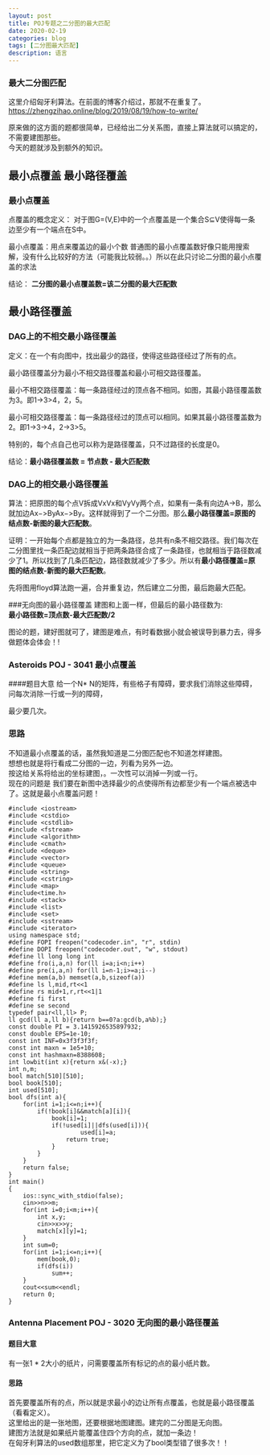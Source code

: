 ```yaml
---
layout: post
title: POJ专题之二分图的最大匹配
date: 2020-02-19
categories: blog
tags: [二分图最大匹配]
description: 语言
---
```


### 最大二分图匹配

这里介绍匈牙利算法。在前面的博客介绍过，那就不在重复了。<https://zhengzihao.online/blog/2019/08/19/how-to-write/><br>

原来做的这方面的题都很简单，已经给出二分关系图，直接上算法就可以搞定的，不需要建图那些。<br>
今天的题就涉及到额外的知识。

## 最小点覆盖 最小路径覆盖

### 最小点覆盖
点覆盖的概念定义： 
对于图G=(V,E)中的一个点覆盖是一个集合S⊆V使得每一条边至少有一个端点在S中。

最小点覆盖：用点来覆盖边的最小个数
普通图的最小点覆盖数好像只能用搜索解，没有什么比较好的方法（可能我比较弱。。）所以在此只讨论二分图的最小点覆盖的求法

结论： **二分图的最小点覆盖数=该二分图的最大匹配数**

## 最小路径覆盖

### DAG上的不相交最小路径覆盖
定义：在一个有向图中，找出最少的路径，使得这些路径经过了所有的点。

最小路径覆盖分为最小不相交路径覆盖和最小可相交路径覆盖。

最小不相交路径覆盖：每一条路径经过的顶点各不相同。如图，其最小路径覆盖数为3。即1->3>4，2，5。

最小可相交路径覆盖：每一条路径经过的顶点可以相同。如果其最小路径覆盖数为2。即1->3->4，2->3>5。

特别的，每个点自己也可以称为是路径覆盖，只不过路径的长度是0。

结论：**最小路径覆盖数 = 节点数 - 最大匹配数**

### DAG上的相交最小路径覆盖
算法：把原图的每个点V拆成VxVx和VyVy两个点，如果有一条有向边A->B，那么就加边Ax−>ByAx−>By。这样就得到了一个二分图。那么**最小路径覆盖=原图的结点数-新图的最大匹配数**。

证明：一开始每个点都是独立的为一条路径，总共有n条不相交路径。我们每次在二分图里找一条匹配边就相当于把两条路径合成了一条路径，也就相当于路径数减少了1。所以找到了几条匹配边，路径数就减少了多少。所以有**最小路径覆盖=原图的结点数-新图的最大匹配数**。

先将图用floyd算法跑一遍，合并重复边，然后建立二分图，最后跑最大匹配。

###无向图的最小路径覆盖
建图和上面一样，但最后的最小路径数为:<br>
**最小路径数=顶点数-最大匹配数/2**


图论的题，建好图就可了，建图是难点，有时看数据小就会被误导到暴力去，得多做题体会体会！!

### Asteroids POJ - 3041 最小点覆盖
####题目大意
给一个N* N的矩阵，有些格子有障碍，要求我们消除这些障碍，问每次消除一行或一列的障碍，

最少要几次。
### 思路
不知道最小点覆盖的话，虽然我知道是二分图匹配也不知道怎样建图。<br>
想想也就是将行看成二分图的一边，列看为另外一边。<br>
按这给关系将给出的坐标建图，。一次性可以消掉一列或一行。<br>
现在的问题是 我们要在新图中选择最少的点使得所有边都至少有一个端点被选中了。这就是最小点覆盖问题！

```
#include <iostream>
#include <cstdio>
#include <cstdlib>
#include <fstream>
#include <algorithm>
#include <cmath>
#include <deque>
#include <vector>
#include <queue>
#include <string>
#include <cstring>
#include <map>
#include<time.h>
#include <stack>
#include <list>
#include <set>
#include <sstream>
#include <iterator>
using namespace std;
#define FOPI freopen("codecoder.in", "r", stdin)
#define DOPI freopen("codecoder.out", "w", stdout)
#define ll long long int
#define fro(i,a,n) for(ll i=a;i<n;i++)
#define pre(i,a,n) for(ll i=n-1;i>=a;i--)
#define mem(a,b) memset(a,b,sizeof(a))
#define ls l,mid,rt<<1
#define rs mid+1,r,rt<<1|1
#define fi first
#define se second
typedef pair<ll,ll> P;
ll gcd(ll a,ll b){return b==0?a:gcd(b,a%b);}
const double PI = 3.1415926535897932;
const double EPS=1e-10;
const int INF=0x3f3f3f3f;
const int maxn = 1e5+10;
const int hashmaxn=8388608;
int lowbit(int x){return x&(-x);}
int n,m;
bool match[510][510];
bool book[510];
int used[510];
bool dfs(int a){
    for(int i=1;i<=n;i++){
        if(!book[i]&&match[a][i]){
            book[i]=1;
            if(!used[i]||dfs(used[i])){
                    used[i]=a;
                return true;
            }
        }
    }
    return false;
}
int main()
{
    ios::sync_with_stdio(false);
    cin>>n>>m;
    for(int i=0;i<m;i++){
        int x,y;
        cin>>x>>y;
        match[x][y]=1;
    }
    int sum=0;
    for(int i=1;i<=n;i++){
        mem(book,0);
        if(dfs(i))
            sum++;
    }
    cout<<sum<<endl;
    return 0;
}
```

### Antenna Placement POJ - 3020 无向图的最小路径覆盖
#### 题目大意
有一张1 * 2大小的纸片，问需要覆盖所有标记的点的最小纸片数。

#### 思路
首先要覆盖所有的点，所以就是求最小的边让所有点覆盖，也就是最小路径覆盖（看看定义）。<br>
这里给出的是一张地图，还要根据地图建图。建完的二分图是无向图。<br>
建图方法就是如果纸片能覆盖住四个方向的点，就加一条边！<br>
在匈牙利算法的used数组那里，把它定义为了bool类型错了很多次！！<br>



	

